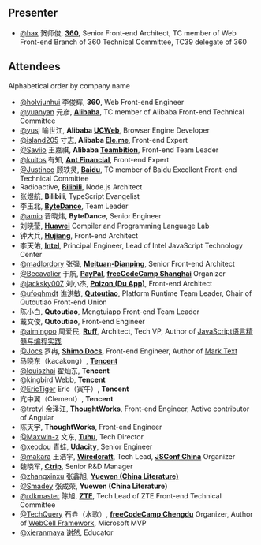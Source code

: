 ## Presenter

- [@hax](https://github.com/hax) 贺师俊, **[360](https://en.wikipedia.org/wiki/Qihoo_360)**, Senior Front-end Architect, TC member of Web Front-end Branch of 360 Technical Committee, TC39 delegate of 360

## Attendees

Alphabetical order by company name

- [@holyjunhui](https://github.com/holyjunhui) 李俊辉, **360**, Web Front-end Engineer
- [@yuanyan](https://github.com/yuanyan) 元彦, **[Alibaba](https://en.wikipedia.org/wiki/Alibaba_Group)**, TC member of Alibaba Front-end Technical Committee
- [@yusj](https://github.com/yusj) 喻世江, **Alibaba [UCWeb](https://en.wikipedia.org/wiki/UCWeb)**, Browser Engine Developer
- [@island205](https://github.com/island205) 寸志, **Alibaba [Ele.me](https://en.wikipedia.org/wiki/Ele.me)**, Front-end Expert
- [@Saviio](https://github.com/Saviio) 王嘉祺, **Alibaba [Teambition](https://www.crunchbase.com/organization/teambition)**, Front-end Team Leader
- [@kuitos](https://github.com/kuitos) 有知, **[Ant Financial](https://en.wikipedia.org/wiki/Ant_Financial)**, Front-end Expert
- [@Justineo](https://github.com/Justineo) 顾轶灵, **[Baidu](https://en.wikipedia.org/wiki/Baidu)**, TC member of Baidu Excellent Front-end Technical Committee
- Radioactive, **[Bilibili](https://en.wikipedia.org/wiki/Bilibili)**, Node.js Architect
- 张煜航, **Bilibili**, TypeScript Evangelist
- 李玉北, **[ByteDance](https://en.wikipedia.org/wiki/ByteDance)**, Team Leader
- [@amio](https://github.com/amio) 晋晓炜, **ByteDance**, Senior Engineer
- 刘晓莹, **[Huawei](https://en.wikipedia.org/wiki/Huawei)** Compiler and Programming Language Lab
- 钟大兵, **[Hujiang](https://www.crunchbase.com/organization/hujiang-com)**, Front-end Architect
- 李天佑, **[Intel](https://en.wikipedia.org/wiki/Intel)**, Principal Engineer, Lead of Intel JavaScript Technology Center
- [@madlordory](https://github.com/madlordory) 张强, **[Meituan-Dianping](https://en.wikipedia.org/wiki/Meituan-Dianping)**, Senior Front-end Architect
- [@Becavalier](https://github.com/Becavalier) 于航, **[PayPal](https://en.wikipedia.org/wiki/PayPal)**, **[freeCodeCamp Shanghai](https://freecodecamp-shanghai.github.io)** Organizer
- [@jacksky007](https://github.com/jacksky007) 刘小杰, **[Poizon (Du App)](https://www.crunchbase.com/organization/poizon)**, Front-end Architect
- [@ufoqhmdt](https://github.com/ufoqhmdt) 谯洪敏, **[Qutoutiao](https://en.wikipedia.org/wiki/Qutoutiao)**, Platform Runtime Team Leader, Chair of Qutoutiao Front-end Union
- 陈小白, **Qutoutiao**, Mengtuiapp Front-end Team Leader
- 戴文俊, **Qutoutiao**, Front-end Engineer
- [@aimingoo](https://github.com/aimingoo) 周爱民, **[Ruff](https://www.crunchbase.com/organization/ruff)**, Architect, Tech VP, Author of [JavaScript语言精髓与编程实践](https://book.douban.com/subject/10542576/)
- [@Jocs](https://github.com/Jocs) 罗冉, **[Shimo Docs](https://www.crunchbase.com/organization/shimo-docs)**, Front-end Engineer, Author of [Mark Text](https://github.com/marktext/marktext)
- 马晓东（kacakong）, **[Tencent](https://en.wikipedia.org/wiki/Tencent)**
- [@louiszhai](https://github.com/louiszhai) 翟灿东, **Tencent**
- [@kingbird](https://github.com/kingbird) Webb, **Tencent**
- [@EricTiger](https://github.com/EricTiger) Eric（寅午）, **Tencent**
- 亢中翼（Clement）, **Tencent**
- [@trotyl](https://github.com/trotyl) 余泽江, **[ThoughtWorks](https://en.wikipedia.org/wiki/ThoughtWorks)**, Front-end Engineer, Active contributor of Angular
- 陈天宇, **ThoughtWorks**, Front-end Engineer
- [@Maxwin-z](https://github.com/Maxwin-z) 文东, **[Tuhu](https://www.crunchbase.com/organization/tuhu)**, Tech Director
- [@xeodou](https://github.com/xeodou) 青蛙, **[Udacity](https://en.wikipedia.org/wiki/Udacity)**, Senior Engineer
- [@makara](https://github.com/makara) 王浩宇, **[Wiredcraft](https://www.crunchbase.com/organization/wiredcraft)**, Tech Lead, **[JSConf China](https://jsconfchina.com)** Organizer
- 魏晓军, **[Ctrip](https://en.wikipedia.org/wiki/Ctrip)**, Senior R&D Manager
- [@zhangxinxu](https://github.com/zhangxinxu) 张鑫旭, **[Yuewen (China Literature)](https://www.crunchbase.com/organization/china-literature)**
- [@Smadey](https://github.com/smadey) 张成荣, **Yuewen (China Literature)**
- [@rdkmaster](https://github.com/rdkmaster) 陈旭, **[ZTE](https://en.wikipedia.org/wiki/ZTE)**, Tech Lead of ZTE Front-end Technical Committee
- [@TechQuery](https://github.com/TechQuery) 石垚（水歌）, **[freeCodeCamp Chengdu](https://fcc-cd.tk/)** Organizer, Author of [WebCell Framework](https://web-cell.dev/), Microsoft MVP
- [@xieranmaya](https://github.com/xieranmaya) 谢然, Educator
